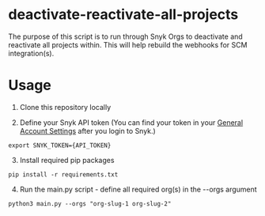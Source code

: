 # deactivate-reactivate-all-projects

The purpose of this script is to run through Snyk Orgs to deactivate and reactivate all projects within. This will help rebuild the webhooks for SCM integration(s).

# Usage

1. Clone this repository locally

2. Define your Snyk API token (You can find your token in your [General Account Settings](https://app.snyk.io/account) after you login to Snyk.)
<pre><code>export SNYK_TOKEN={API_TOKEN}</code></pre>

3. Install required pip packages
<pre><code>pip install -r requirements.txt</code></pre>

4. Run the main.py script - define all required org(s) in the --orgs argument
<pre><code>python3 main.py --orgs "org-slug-1 org-slug-2"</code></pre>
